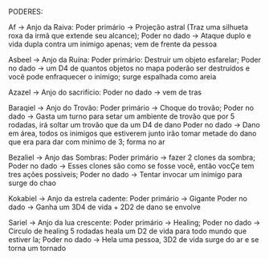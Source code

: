 PODERES:

Af -> Anjo da Raiva:
Poder primário -> Projeção astral (Traz uma silhueta roxa da irmã que extende seu alcance);
Poder no dado -> Ataque duplo e vida dupla contra um inimigo apenas;
vem de frente da pessoa

Asbeel -> Anjo da Ruína:
Poder primário: Destruir um objeto esfarelar;
Poder no dado -> um D4 de quantos objetos no mapa poderão ser destruídos e você pode enfraquecer o inimigo;
surge espalhada como areia

Azazel -> Anjo do sacrifício:
Poder no dado ->
vem de tras

Baraqiel -> Anjo do Trovão:
Poder primário -> Choque do trovão;
Poder no dado -> Gasta um turno para setar um ambiente de trovão que por 5 rodadas, irá soltar um trovão que da um D4 de dano
Poder no dado -> Dano em área, todos os inimigos que estiverem junto irão tomar metade do dano que era para dar com minimo de 3;
forma no ar

Bezaliel -> Anjo das Sombras:
Poder primário -> fazer 2 clones da sombra;
Poder no dado -> Esses clones são como se fosse você, então vocÇe tem tres ações possiveis;
Poder no dado -> Tentar invocar um inimigo para
surge do chao

Kokabiel -> Anjo da estrela cadente:
Poder primário -> Gigante
Poder no dado -> Ganha um 3D4 de vida + 2D2 de dano
se envolve

Sariel -> Anjo da lua crescente:
Poder primário -> Healing;
Poder no dado -> Circulo de healing 5 rodadas heala um D2 de vida para todo mundo que estiver la;
Poder no dado -> Hela uma pessoa, 3D2 de vida
surge do ar e se torna um tornado
